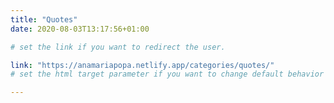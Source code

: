 ```yaml
---
title: "Quotes"
date: 2020-08-03T13:17:56+01:00

# set the link if you want to redirect the user.

link: "https://anamariapopa.netlify.app/categories/quotes/"
# set the html target parameter if you want to change default behavior

---
```

